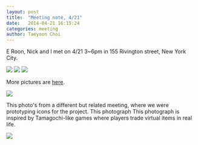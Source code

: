 ```yaml
---
layout: post
title:  "Meeting note, 4/21"
date:   2014-04-21 16:15:24
categories: meeting
author: Taeyoon Choi
---
```


E Roon, Nick and I met on 4/21 3~6pm in 155 Rivington street, New York City.

<img src="https://farm6.staticflickr.com/5467/14021154681_43b8ce7c0d_z.jpg">
<img src="https://farm3.staticflickr.com/2930/14044345473_22f739f365_z.jpg">
<img src="https://farm3.staticflickr.com/2896/14044344503_32258634dd_z.jpg">

More pictures are <a href="https://www.flickr.com/photos/80913365@N04/sets/
72157644382832403">here</a>.

<img src="https://farm3.staticflickr.com/2912/14001047196_81550c0379_z.jpg">

This photo's from a different but related meeting, where we were prototyping icons for the project. This photograph This photograph is inspired by Tamagochi-like games where players trade virtual items in real life.

<img src="https://farm6.staticflickr.com/5479/14149025146_6d0b513b17_o.jpg">
